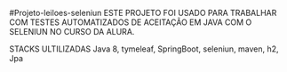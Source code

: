 #Projeto-leiloes-seleniun
ESTE PROJETO FOI USADO PARA TRABALHAR COM TESTES AUTOMATIZADOS DE ACEITAÇÃO EM JAVA COM O SELENIUN NO CURSO DA ALURA.

STACKS ULTILIZADAS
Java 8, tymeleaf, SpringBoot, seleniun, maven, h2, Jpa
